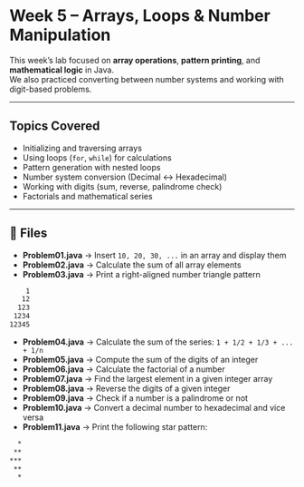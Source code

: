 # Week 5 – Arrays, Loops & Number Manipulation

This week’s lab focused on **array operations**, **pattern printing**, and **mathematical logic** in Java.  
We also practiced converting between number systems and working with digit-based problems.

---

## Topics Covered
- Initializing and traversing arrays  
- Using loops (`for`, `while`) for calculations  
- Pattern generation with nested loops  
- Number system conversion (Decimal ↔ Hexadecimal)  
- Working with digits (sum, reverse, palindrome check)  
- Factorials and mathematical series  

---

## 📂 Files
- **Problem01.java** → Insert `10, 20, 30, ...` in an array and display them  
- **Problem02.java** → Calculate the sum of all array elements  
- **Problem03.java** → Print a right-aligned number triangle pattern
```txt
    1
   12
  123
 1234
12345
```
- **Problem04.java** → Calculate the sum of the series: `1 + 1/2 + 1/3 + ... + 1/n`  
- **Problem05.java** → Compute the sum of the digits of an integer  
- **Problem06.java** → Calculate the factorial of a number  
- **Problem07.java** → Find the largest element in a given integer array  
- **Problem08.java** → Reverse the digits of a given integer  
- **Problem09.java** → Check if a number is a palindrome or not  
- **Problem10.java** → Convert a decimal number to hexadecimal and vice versa  
- **Problem11.java** → Print the following star pattern:
```txt
  * 
 **
***
 **
  *
```
